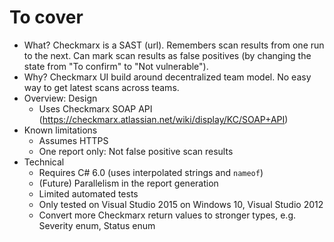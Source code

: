 # To cover

* What? Checkmarx is a SAST (url). Remembers scan results from one run to the next. Can mark scan results as false positives (by changing the state from "To confirm" to "Not vulnerable").
* Why? Checkmarx UI build around decentralized team model. No easy way to get latest scans across teams.
* Overview: Design
	* Uses Checkmarx SOAP API (https://checkmarx.atlassian.net/wiki/display/KC/SOAP+API)
* Known limitations
	* Assumes HTTPS
	* One report only: Not false positive scan results
* Technical
 	* Requires C# 6.0 (uses interpolated strings and `nameof`)
	* (Future) Parallelism in the report generation
	* Limited automated tests
	* Only tested on Visual Studio 2015 on Windows 10, Visual Studio 2012
	* Convert more Checkmarx return values to stronger types, e.g. Severity enum, Status enum
